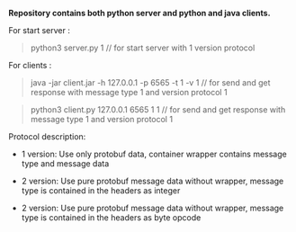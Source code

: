 
**Repository contains both python server and python and java clients.**

For start server :

> python3 server.py 1 // for start server with 1 version protocol

For clients :

> java -jar client.jar -h 127.0.0.1 -p 6565 -t 1 -v 1 // for send and get response with message type 1 and version protocol 1

> python3 client.py 127.0.0.1 6565 1 1 // for send and get response with message type 1 and version protocol 1


Protocol description:

- 1 version: 
Use only protobuf data, container wrapper contains message type and message data

- 2 version:
Use pure protobuf message data without wrapper, message type is contained in the headers as integer


- 2 version:
Use pure protobuf message data without wrapper, message type is contained in the headers as byte opcode
